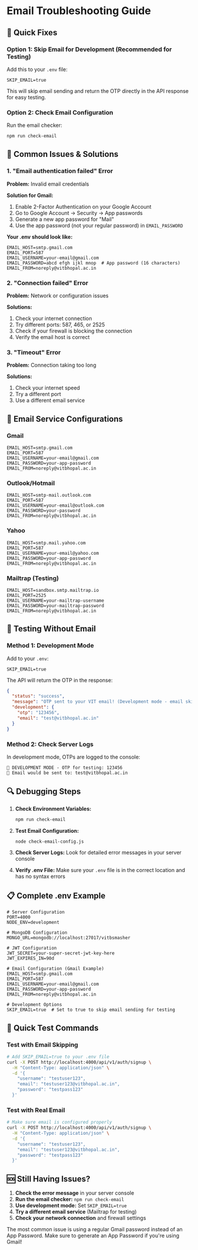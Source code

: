 # Email Troubleshooting Guide

## 🚨 Quick Fixes

### Option 1: Skip Email for Development (Recommended for Testing)
Add this to your `.env` file:
```env
SKIP_EMAIL=true
```

This will skip email sending and return the OTP directly in the API response for easy testing.

### Option 2: Check Email Configuration
Run the email checker:
```bash
npm run check-email
```

## 🔧 Common Issues & Solutions

### 1. "Email authentication failed" Error

**Problem:** Invalid email credentials

**Solution for Gmail:**
1. Enable 2-Factor Authentication on your Google Account
2. Go to Google Account → Security → App passwords
3. Generate a new app password for "Mail"
4. Use the app password (not your regular password) in `EMAIL_PASSWORD`

**Your .env should look like:**
```env
EMAIL_HOST=smtp.gmail.com
EMAIL_PORT=587
EMAIL_USERNAME=your-email@gmail.com
EMAIL_PASSWORD=abcd efgh ijkl mnop  # App password (16 characters)
EMAIL_FROM=noreply@vitbhopal.ac.in
```

### 2. "Connection failed" Error

**Problem:** Network or configuration issues

**Solutions:**
1. Check your internet connection
2. Try different ports: 587, 465, or 2525
3. Check if your firewall is blocking the connection
4. Verify the email host is correct

### 3. "Timeout" Error

**Problem:** Connection taking too long

**Solutions:**
1. Check your internet speed
2. Try a different port
3. Use a different email service

## 📧 Email Service Configurations

### Gmail
```env
EMAIL_HOST=smtp.gmail.com
EMAIL_PORT=587
EMAIL_USERNAME=your-email@gmail.com
EMAIL_PASSWORD=your-app-password
EMAIL_FROM=noreply@vitbhopal.ac.in
```

### Outlook/Hotmail
```env
EMAIL_HOST=smtp-mail.outlook.com
EMAIL_PORT=587
EMAIL_USERNAME=your-email@outlook.com
EMAIL_PASSWORD=your-password
EMAIL_FROM=noreply@vitbhopal.ac.in
```

### Yahoo
```env
EMAIL_HOST=smtp.mail.yahoo.com
EMAIL_PORT=587
EMAIL_USERNAME=your-email@yahoo.com
EMAIL_PASSWORD=your-app-password
EMAIL_FROM=noreply@vitbhopal.ac.in
```

### Mailtrap (Testing)
```env
EMAIL_HOST=sandbox.smtp.mailtrap.io
EMAIL_PORT=2525
EMAIL_USERNAME=your-mailtrap-username
EMAIL_PASSWORD=your-mailtrap-password
EMAIL_FROM=noreply@vitbhopal.ac.in
```

## 🧪 Testing Without Email

### Method 1: Development Mode
Add to your `.env`:
```env
SKIP_EMAIL=true
```

The API will return the OTP in the response:
```json
{
  "status": "success",
  "message": "OTP sent to your VIT email! (Development mode - email skipped)",
  "development": {
    "otp": "123456",
    "email": "test@vitbhopal.ac.in"
  }
}
```

### Method 2: Check Server Logs
In development mode, OTPs are logged to the console:
```
🔐 DEVELOPMENT MODE - OTP for testing: 123456
📧 Email would be sent to: test@vitbhopal.ac.in
```

## 🔍 Debugging Steps

1. **Check Environment Variables:**
   ```bash
   npm run check-email
   ```

2. **Test Email Configuration:**
   ```bash
   node check-email-config.js
   ```

3. **Check Server Logs:**
   Look for detailed error messages in your server console

4. **Verify .env File:**
   Make sure your `.env` file is in the correct location and has no syntax errors

## 📋 Complete .env Example

```env
# Server Configuration
PORT=4000
NODE_ENV=development

# MongoDB Configuration
MONGO_URL=mongodb://localhost:27017/vitbsmasher

# JWT Configuration
JWT_SECRET=your-super-secret-jwt-key-here
JWT_EXPIRES_IN=90d

# Email Configuration (Gmail Example)
EMAIL_HOST=smtp.gmail.com
EMAIL_PORT=587
EMAIL_USERNAME=your-email@gmail.com
EMAIL_PASSWORD=your-app-password
EMAIL_FROM=noreply@vitbhopal.ac.in

# Development Options
SKIP_EMAIL=true  # Set to true to skip email sending for testing
```

## 🎯 Quick Test Commands

### Test with Email Skipping
```bash
# Add SKIP_EMAIL=true to your .env file
curl -X POST http://localhost:4000/api/v1/auth/signup \
  -H "Content-Type: application/json" \
  -d '{
    "username": "testuser123",
    "email": "testuser123@vitbhopal.ac.in",
    "password": "testpass123"
  }'
```

### Test with Real Email
```bash
# Make sure email is configured properly
curl -X POST http://localhost:4000/api/v1/auth/signup \
  -H "Content-Type: application/json" \
  -d '{
    "username": "testuser123",
    "email": "testuser123@vitbhopal.ac.in",
    "password": "testpass123"
  }'
```

## 🆘 Still Having Issues?

1. **Check the error message** in your server console
2. **Run the email checker:** `npm run check-email`
3. **Use development mode:** Set `SKIP_EMAIL=true`
4. **Try a different email service** (Mailtrap for testing)
5. **Check your network connection** and firewall settings

The most common issue is using a regular Gmail password instead of an App Password. Make sure to generate an App Password if you're using Gmail!
